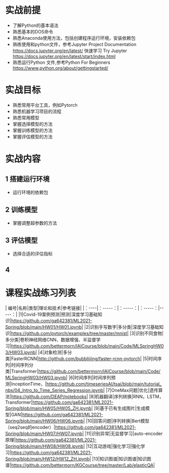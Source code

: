 # 实战前提
* 了解Python的基本语法
* 熟悉基本的DOS命令
* 熟悉Anaconda使用方法，包括创建程序运行环境，安装依赖包
* 熟练使用和python文件，参考Jupyter Project Documentation https://docs.jupyter.org/en/latest/ 快速学习 Try Jupyter https://docs.jupyter.org/en/latest/start/index.html  
* 熟悉运行Python 文件,参考Python For Beginners https://www.python.org/about/gettingstarted/
# 实战目标
* 熟悉常用平台工具，例如Pytorch
* 熟悉机器学习项目的流程
* 熟悉常用模型
* 掌握选择模型的方法
* 掌握训练模型的方法
* 掌握评估模型的方法

# 实战内容
## 1 搭建运行环境

* 运行环境的依赖包

## 2 训练模型
* 掌握调整超参数的方法
## 3 评估模型
* 选择合适的评估指标
## 4 

# 课程实战练习列表
| 编号|名称|类型|理论和技术|参考链接|
|：----|：-----：|：-----：|：-----：|-----：|
|1|Covid-19案例预测|预测|深度学习基础知识|https://github.com/ga642381/ML2021-Spring/blob/main/HW01/HW01.ipynb|
|2|识别手写数字|多分类|深度学习基础知识|https://github.com/pytorch/examples/tree/master/mnist|
|3|识别不同食物|多分类|卷积神经网络CNN、数据增强、半监督学习|https://github.com/bettermorn/IAICourse/blob/main/Code/MLSpringHW03/HW03.ipynb|
|4|对象检测|多分类|FasterRCNN|http://github.com/bubbliiiing/faster-rcnn-pytorch|
|5|时间序列|时间序列分类|Transformer|https://github.com/bettermorn/IAICourse/blob/main/Code/MLSpringHW03/HW03.ipynb|
|6|时间序列|时间序列预测|InceptionTime，|https://github.com/timeseriesAI/tsai/blob/main/tutorial_nbs/04_Intro_to_Time_Series_Regression.ipynb|
|7|OneMax问题|优化|遗传算法|https://github.com/DEAP/notebooks|
|8|机器翻译|序列转换|RNN，LSTM，Transformer|https://github.com/ga642381/ML2021-Spring/blob/main/HW05/HW05_ZH.ipynb|
|9|基于已有生成图片|生成模型|GAN|https://github.com/ga642381/ML2021-Spring/blob/main/HW06/HW06.ipynb|
|10|回答问题|序列转换|Bert模型（seq2seq的encoder）|https://github.com/ga642381/ML2021-Spring/blob/main/HW07/HW07.ipynb|
|11|识别异常|无监督学习|auto-encoder原理|https://github.com/ga642381/ML2021-Spring/blob/main/HW08/HW08.ipynb|
|12|互动游戏|强化学习|强化学习|https://github.com/ga642381/ML2021-Spring/blob/main/HW12/HW12_ZH.ipynb|
|13|知识图谱|知识图谱|知识图谱|https://github.com/bettermorn/KGCourse/tree/master/Lab/elasticQA|